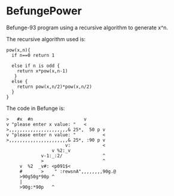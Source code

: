 # BefungePower
Befunge-93 program using a recursive algorithm to generate x^n.

The recursive algorithm used is:

    pow(x,n){
      if n==0 return 1
      
      else if n is odd {
        return x*pow(x,n-1)
       }
      else {
        return pow(x,n/2)*pow(x,n/2)
      }
    }

The code in Befunge is:

    >   #x  #n                   v
    v "please enter x value: "   <
    >,,,,,,,,,,,,,,,,,,,,,,& 25*,  50 p v
    v "please enter n value: "          <
    >,,,,,,,,,,,,,,,,,,,,,,& 25*, :90 p v
                          v:            <
                     v %2:_v
                 v-1:_:2/               ^
                 >                      ^
         v  %2  _v#: <p091$<
         #       >    " :rewsnA",,,,,,,,90g.@
         >90g50g*90p ^
         |
         >90g:*90p   ^
